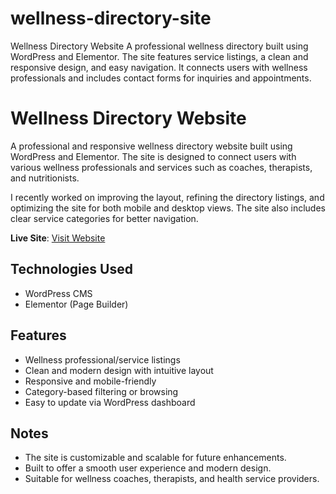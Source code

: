 # wellness-directory-site
Wellness Directory Website A professional wellness directory built using WordPress and Elementor. The site features service listings, a clean and responsive design, and easy navigation. It connects users with wellness professionals and includes contact forms for inquiries and appointments.

# Wellness Directory Website

A professional and responsive wellness directory website built using WordPress and Elementor. The site is designed to connect users with various wellness professionals and services such as coaches, therapists, and nutritionists.

I recently worked on improving the layout, refining the directory listings, and optimizing the site for both mobile and desktop views. The site also includes clear service categories for better navigation.

**Live Site**: [Visit Website](https://megaleiotesting.co.za/wordpress/)  

## Technologies Used
- WordPress CMS
- Elementor (Page Builder)

## Features
- Wellness professional/service listings
- Clean and modern design with intuitive layout
- Responsive and mobile-friendly
- Category-based filtering or browsing
- Easy to update via WordPress dashboard

## Notes
- The site is customizable and scalable for future enhancements.
- Built to offer a smooth user experience and modern design.
- Suitable for wellness coaches, therapists, and health service providers.



